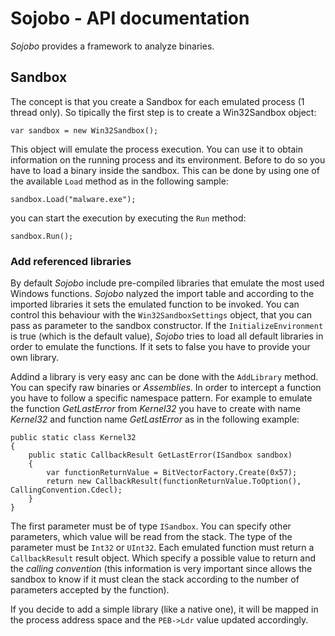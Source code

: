 # Sojobo - API documentation

_Sojobo_ provides a framework to analyze binaries. 

## Sandbox

The concept is that you create a Sandbox for each emulated process (1 thread only). So tipically the first step is to create a Win32Sandbox object:

    var sandbox = new Win32Sandbox();
   
This object will emulate the process execution. You can use it to obtain information on the running process and its environment. Before to do so you have to load a binary inside the sandbox. This can be done by using one of the available ``Load`` method as in the following sample:

    sandbox.Load("malware.exe");
    
you can start the execution by executing the ``Run`` method:

    sandbox.Run();
    
### Add referenced libraries
By default _Sojobo_ include pre-compiled libraries that emulate the most used Windows functions. _Sojobo_ nalyzed the import table and according to the imported libraries it sets the emulated function to be invoked. You can control this behaviour with the ``Win32SandboxSettings`` object, that you can pass as parameter to the sandbox constructor. If the ``InitializeEnvironment`` is true (which is the default value), _Sojobo_ tries to load all default libraries in order to emulate the functions. If it sets to false you have to provide your own library.

Addind a library is very easy anc can be done with the ``AddLibrary`` method. You can specify raw binaries or _Assemblies_. In order to intercept a function you have to follow a specific namespace pattern. For example to emulate the function _GetLastError_ from _Kernel32_ you have to create with name _Kernel32_ and function name _GetLastError_ as in the following example:

    public static class Kernel32
    {
        public static CallbackResult GetLastError(ISandbox sandbox)
        {
            var functionReturnValue = BitVectorFactory.Create(0x57);
            return new CallbackResult(functionReturnValue.ToOption(), CallingConvention.Cdecl);
        }
    }
    
The first parameter must be of type ``ISandbox``. You can specify other parameters, which value will be read from the stack. The type of the parameter must be ``Int32`` or ``UInt32``. Each emulated function must return a ``CallbackResult`` result object. Which specify a possible value to return and the _calling convention_ (this information is very important since allows the sandbox to know if it must clean the stack according to the number of parameters accepted by the function).

If you decide to add a simple library (like a native one), it will be mapped in the process address space and the ``PEB->Ldr`` value updated accordingly. 
